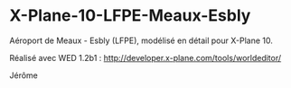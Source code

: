 X-Plane-10-LFPE-Meaux-Esbly
===========================

Aéroport de Meaux - Esbly (LFPE), modélisé en détail pour X-Plane 10.

Réalisé avec WED 1.2b1 :
http://developer.x-plane.com/tools/worldeditor/

Jérôme